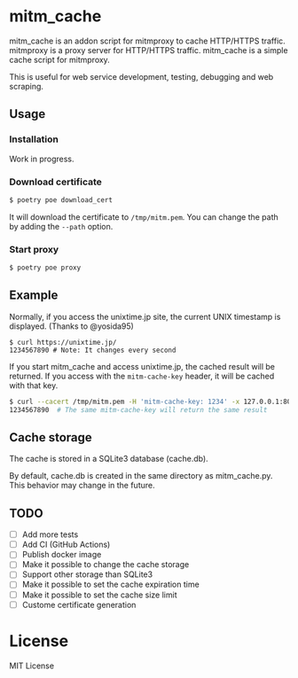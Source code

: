 # mitm_cache

mitm_cache is an addon script for mitmproxy to cache HTTP/HTTPS traffic.
mitmproxy is a proxy server for HTTP/HTTPS traffic.
mitm_cache is a simple cache script for mitmproxy.

This is useful for web service development, testing, debugging and web scraping.

## Usage

### Installation

Work in progress.

### Download certificate

```sh
$ poetry poe download_cert
```

It will download the certificate to `/tmp/mitm.pem`. You can change the path by adding the `--path` option.

### Start proxy

```sh
$ poetry poe proxy
```

## Example

Normally, if you access the unixtime.jp site, the current UNIX timestamp is displayed. (Thanks to @yosida95)

```
$ curl https://unixtime.jp/
1234567890 # Note: It changes every second
```

If you start mitm_cache and access unixtime.jp, the cached result will be returned.
If you access with the `mitm-cache-key` header, it will be cached with that key.

```sh
$ curl --cacert /tmp/mitm.pem -H 'mitm-cache-key: 1234' -x 127.0.0.1:8080 https://unixtime.jp/
1234567890  # The same mitm-cache-key will return the same result
```

## Cache storage

The cache is stored in a SQLite3 database (cache.db).

By default, cache.db is created in the same directory as mitm_cache.py.
This behavior may change in the future.

## TODO

- [ ] Add more tests
- [ ] Add CI (GitHub Actions)
- [ ] Publish docker image
- [ ] Make it possible to change the cache storage
- [ ] Support other storage than SQLite3
- [ ] Make it possible to set the cache expiration time
- [ ] Make it possible to set the cache size limit
- [ ] Custome certificate generation

# License

MIT License
